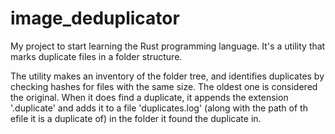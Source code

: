 # image_deduplicator
My project to start learning the Rust programming language. It's a utility that marks duplicate files in a folder structure.

The utility makes an inventory of the folder tree, and identifies duplicates by checking hashes for files with the same size. The oldest one is considered the original. 
When it does find a duplicate, it appends the extension '.duplicate' and adds it to a file 'duplicates.log' (along with the path of th efile it is a duplicate of) in 
the folder it found the duplicate in.
